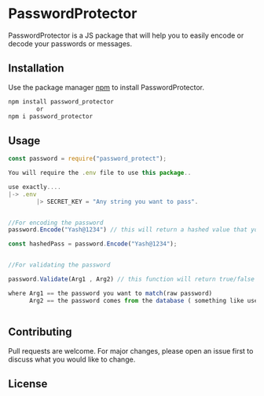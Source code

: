 # PasswordProtector

PasswordProtector is a JS package that will help you to easily encode or decode your passwords or messages.

## Installation

Use the package manager [npm](https://www.npmjs.com/package/password_protector) to install PasswordProtector.

```bash
npm install password_protector
        or
npm i password_protector
```

## Usage

```Node.js
const password = require("password_protect");

You will require the .env file to use this package..

use exactly....
|-> .env
        |> SECRET_KEY = "Any string you want to pass".


//For encoding the password
password.Encode("Yash@1234") // this will return a hashed value that you can save inside your DB.

const hashedPass = password.Encode("Yash@1234");


//For validating the password

password.Validate(Arg1 , Arg2) // this function will return true/false value.

where Arg1 == the password you want to match(raw password)
      Arg2 == the password comes from the database ( something like user.password)



```

## Contributing

Pull requests are welcome. For major changes, please open an issue first to discuss what you would like to change.

## License
